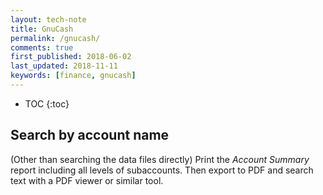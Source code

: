 ```yaml
---
layout: tech-note
title: GnuCash
permalink: /gnucash/
comments: true
first_published: 2018-06-02
last_updated: 2018-11-11
keywords: [finance, gnucash]
---
```


* TOC
{:toc}

## Search by account name

(Other than searching the data files directly) Print the _Account Summary_
report including all levels of subaccounts. Then export to PDF and search text
with a PDF viewer or similar tool.

